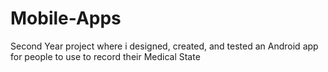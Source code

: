 # Mobile-Apps
Second Year project where i designed, created, and tested an Android app for people to use to record their Medical State

